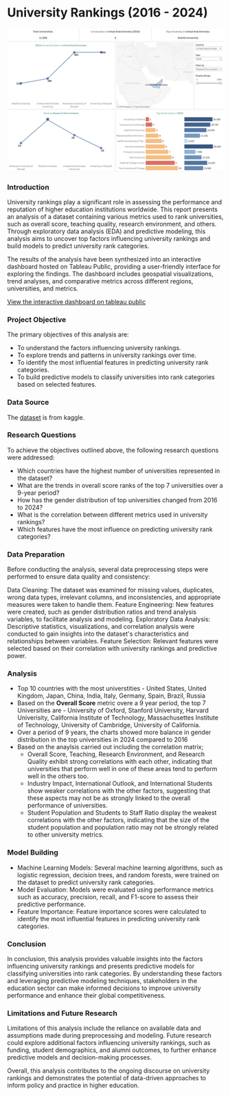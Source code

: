 # University Rankings (2016 - 2024)

[![image alt](https://github.com/D-ote/University-Rankings/blob/main/university%20rankings.png)](https://public.tableau.com/app/profile/dooter.ior/viz/UniversityRankings2016-2024/Dashboard2)

### Introduction
University rankings play a significant role in assessing the performance and reputation of higher education institutions worldwide. This report presents an analysis of a dataset containing various metrics used to rank universities, such as overall score, teaching quality, research environment, and others. Through exploratory data analysis (EDA) and predictive modeling, this analysis aims to uncover top factors influencing university rankings and build models to predict university rank categories.

The results of the analysis have been synthesized into an interactive dashboard hosted on Tableau Public, providing a user-friendly interface for exploring the findings. The dashboard includes geospatial visualizations, trend analyses, and comparative metrics across different regions, universities, and metrics.

[View the interactive dashboard on tableau public](https://public.tableau.com/app/profile/dooter.ior/viz/UniversityRankings2016-2024/Dashboard2)

### Project Objective
The primary objectives of this analysis are:

- To understand the factors influencing university rankings.
- To explore trends and patterns in university rankings over time.
- To identify the most influential features in predicting university rank categories.
- To build predictive models to classify universities into rank categories based on selected features.

### Data Source
The [dataset](https://www.kaggle.com/datasets/raymondtoo/the-world-university-rankings-2016-2024) is from kaggle.

### Research Questions
To achieve the objectives outlined above, the following research questions were addressed:

- Which countries have the highest number of universities represented in the dataset?
- What are the trends in overall score ranks of the top 7 universities over a 9-year period?
- How has the gender distribution of top universities changed from 2016 to 2024?
- What is the correlation between different metrics used in university rankings?
- Which features have the most influence on predicting university rank categories?

### Data Preparation 
Before conducting the analysis, several data preprocessing steps were performed to ensure data quality and consistency:

Data Cleaning: The dataset was examined for missing values, duplicates, wrong data types, irrelevant columns, and inconsistencies, and appropriate measures were taken to handle them.
Feature Engineering: New features were created, such as gender distribution ratios and trend analysis variables, to facilitate analysis and modeling.
Exploratory Data Analysis: Descriptive statistics, visualizations, and correlation analysis were conducted to gain insights into the dataset's characteristics and relationships between variables.
Feature Selection: Relevant features were selected based on their correlation with university rankings and predictive power.

### Analysis
- Top 10 countries with the most universtities - United States, United Kingdom, Japan, China, India, Italy, Germany, Spain, Brazil, Russia
- Based on the **Overall Score** metric overe a 9 year period, the top 7 Universities are - University of Oxford, Stanford University, Harvard Univerisity, California Institute of Technology, Massachusettes Institute of Technology, University of Cambridge, University of California.
- Over a period of 9 years, the charts showed more balance in gender distribution in the top universities in 2024 compared to 2016
- Based on the anaylsis carried out including the correlation matrix;
  - Overall Score, Teaching, Research Environment, and Research Quality exhibit strong correlations with each other, indicating that universities that perform well in one of these areas tend to perform well in the others too.
  - Industry Impact, International Outlook, and International Students show weaker correlations with the other factors, suggesting that these aspects may not be as strongly linked to the overall performance of universities.
  - Student Population and Students to Staff Ratio display the weakest correlations with the other factors, indicating that the size of the student population and population ratio may not be strongly related to other university metrics.

### Model Building
- Machine Learning Models: Several machine learning algorithms, such as logistic regression, decision trees, and random forests, were trained on the dataset to predict university rank categories.
- Model Evaluation: Models were evaluated using performance metrics such as accuracy, precision, recall, and F1-score to assess their predictive performance.
- Feature Importance: Feature importance scores were calculated to identify the most influential features in predicting university rank categories.

### Conclusion
In conclusion, this analysis provides valuable insights into the factors influencing university rankings and presents predictive models for classifying universities into rank categories. By understanding these factors and leveraging predictive modeling techniques, stakeholders in the education sector can make informed decisions to improve university performance and enhance their global competitiveness.

### Limitations and Future Research
Limitations of this analysis include the reliance on available data and assumptions made during preprocessing and modeling. Future research could explore additional factors influencing university rankings, such as funding, student demographics, and alumni outcomes, to further enhance predictive models and decision-making processes.

Overall, this analysis contributes to the ongoing discourse on university rankings and demonstrates the potential of data-driven approaches to inform policy and practice in higher education.

